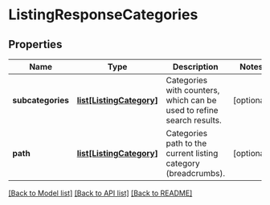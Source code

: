 # ListingResponseCategories

## Properties
Name | Type | Description | Notes
------------ | ------------- | ------------- | -------------
**subcategories** | [**list[ListingCategory]**](ListingCategory.md) | Categories with counters, which can be used to refine search results. | [optional] 
**path** | [**list[ListingCategory]**](ListingCategory.md) | Categories path to the current listing category (breadcrumbs). | [optional] 

[[Back to Model list]](../README.md#documentation-for-models) [[Back to API list]](../README.md#documentation-for-api-endpoints) [[Back to README]](../README.md)



